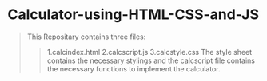 # Calculator-using-HTML-CSS-and-JS

>This Repositary contains three files: 
>>1.calcindex.html
>>2.calcscript.js
>>3.calcstyle.css
>The style sheet contains the necessary stylings and the calcscript file contains the necessary functions to implement the calculator.
